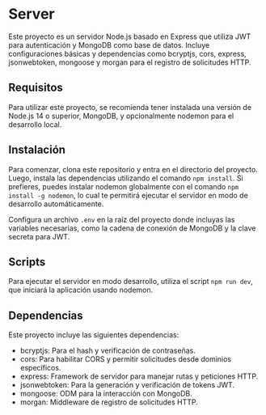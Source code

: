 # Server

Este proyecto es un servidor Node.js basado en Express que utiliza JWT para autenticación y MongoDB como base de datos. Incluye configuraciones básicas y dependencias como bcryptjs, cors, express, jsonwebtoken, mongoose y morgan para el registro de solicitudes HTTP.

## Requisitos

Para utilizar este proyecto, se recomienda tener instalada una versión de Node.js 14 o superior, MongoDB, y opcionalmente nodemon para el desarrollo local.

## Instalación

Para comenzar, clona este repositorio y entra en el directorio del proyecto. Luego, instala las dependencias utilizando el comando `npm install`. Si prefieres, puedes instalar nodemon globalmente con el comando `npm install -g nodemon`, lo cual te permitirá ejecutar el servidor en modo de desarrollo automáticamente. 

Configura un archivo `.env` en la raíz del proyecto donde incluyas las variables necesarias, como la cadena de conexión de MongoDB y la clave secreta para JWT.

## Scripts

Para ejecutar el servidor en modo desarrollo, utiliza el script `npm run dev`, que iniciará la aplicación usando nodemon.

## Dependencias

Este proyecto incluye las siguientes dependencias:
- bcryptjs: Para el hash y verificación de contraseñas.
- cors: Para habilitar CORS y permitir solicitudes desde dominios específicos.
- express: Framework de servidor para manejar rutas y peticiones HTTP.
- jsonwebtoken: Para la generación y verificación de tokens JWT.
- mongoose: ODM para la interacción con MongoDB.
- morgan: Middleware de registro de solicitudes HTTP.